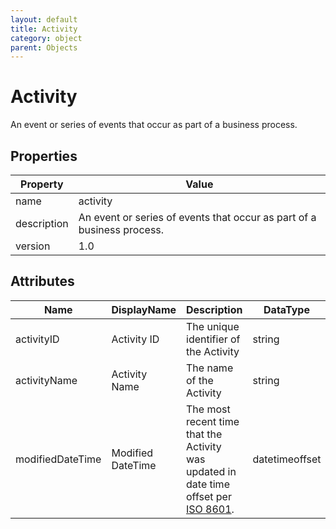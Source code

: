 ```yaml
---
layout: default
title: Activity
category: object
parent: Objects
---
```


# Activity

An event or series of events that occur as part of a business process.

## Properties

| Property    | Value                                                        |
| ----------- | ------------------------------------------------------------ |
| name        | activity                                                     |
| description | An event or series of events that occur as part of a business process. |
| version     | 1.0                                                          |

## Attributes 

| Name         | DisplayName   | Description                           | DataType | Required? | isNullable |
| ------------ | ------------- | ------------------------------------- | -------- | --------- | ---------- |
| activityID   | Activity ID   | The unique identifier of the Activity | string   | yes       | false      |
| activityName | Activity Name | The name of the Activity              | string   | yes       | false      |
| modifiedDateTime| Modified DateTime | The most recent time that the Activity was updated in date time offset per [ISO 8601](https://www.wikipedia.org/wiki/ISO_8601).      | datetimeoffset | no      | true   |
